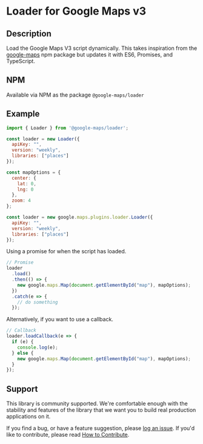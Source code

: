 Loader for Google Maps v3
==================================

## Description
Load the Google Maps V3 script dynamically. This takes inspiration from the [google-maps](https://www.npmjs.com/package/google-maps) npm package but updates it with ES6, Promises, and TypeScript.

## NPM

Available via NPM as the package `@google-maps/loader`

## Example

``` javascript
import { Loader } from '@google-maps/loader';

const loader = new Loader({
  apiKey: "",
  version: "weekly",
  libraries: ["places"]
});

const mapOptions = {
  center: {
    lat: 0,
    lng: 0
  },
  zoom: 4
};

const loader = new google.maps.plugins.loader.Loader({
  apiKey: "",
  version: "weekly",
  libraries: ["places"]
});
```
Using a promise for when the script has loaded.
``` javascript
// Promise
loader
  .load()
  .then(() => {
    new google.maps.Map(document.getElementById("map"), mapOptions);
  })
  .catch(e => {
    // do something
  });
```

Alternatively, if you want to use a callback.
``` javascript
// Callback
loader.loadCallback(e => {
  if (e) {
    console.log(e);
  } else {
    new google.maps.Map(document.getElementById("map"), mapOptions);
  }
});

```

## Support

This library is community supported. We're comfortable enough with the stability and features of
the library that we want you to build real production applications on it.

If you find a bug, or have a feature suggestion, please [log an issue][issues]. If you'd like to
contribute, please read [How to Contribute][contrib].

[issues]: https://github.com/googlemaps/v3-utility-library/issues
[contrib]: https://github.com/googlemaps/v3-utility-library/blob/master/packages/loader/CONTRIB.md
